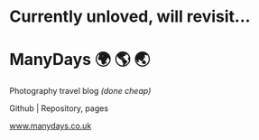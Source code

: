 # Currently unloved, will revisit...

# ManyDays 🌍 🌎 🌏

Photography travel blog _(done cheap)_

Github | Repository, pages

  www.manydays.co.uk  
